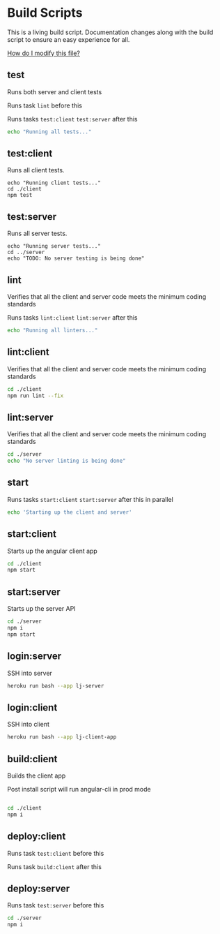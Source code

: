 # Build Scripts

This is a living build script. Documentation changes along with the build script to ensure an easy experience for all.

[How do I modify this file?](https://www.npmjs.com/package/maid)

## test

Runs both server and client tests

Runs task `lint` before this

Runs tasks `test:client` `test:server` after this

```bash
echo "Running all tests..."

```

## test:client

Runs all client tests.

```
echo "Running client tests..."
cd ./client
npm test
```

## test:server

Runs all server tests.

```
echo "Running server tests..."
cd ../server
echo "TODO: No server testing is being done"
```

## lint

Verifies that all the client and server code meets the minimum coding standards

Runs tasks `lint:client` `lint:server` after this

```bash
echo "Running all linters..."
```

## lint:client

Verifies that all the client and server code meets the minimum coding standards

```bash
cd ./client
npm run lint --fix
```

## lint:server

Verifies that all the client and server code meets the minimum coding standards

```bash
cd ./server
echo "No server linting is being done"
```

## start

Runs tasks `start:client` `start:server` after this in parallel

```bash
echo 'Starting up the client and server'
```

## start:client

Starts up the angular client app

```bash
cd ./client
npm start
```

## start:server

Starts up the server API

```bash
cd ./server
npm i
npm start
```

## login:server

SSH into server

```bash
heroku run bash --app lj-server
```

## login:client

SSH into client

```bash
heroku run bash --app lj-client-app
```

## build:client

Builds the client app

Post install script will run angular-cli in prod mode

```bash

cd ./client
npm i

```

## deploy:client

Runs task `test:client` before this

Runs task `build:client` after this

## deploy:server

Runs task `test:server` before this

```bash
cd ./server
npm i
```